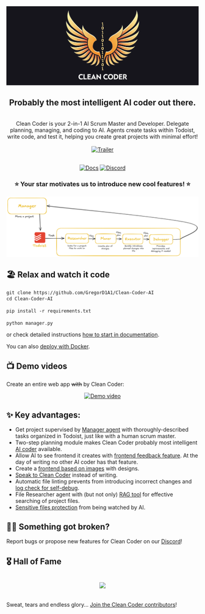 <div align="center">
  <img src="/non_src/assets/logo_wide_2.png" alt="Logo">
  <br> 
  <h2>Probably the most intelligent AI coder out there.</h2>
  <br>
  Clean Coder is your 2-in-1 AI Scrum Master and Developer. Delegate planning, managing, and coding to AI. Agents create tasks within Todoist, write code, and test it, helping you create great projects with minimal effort!
  <br>
  <br>
  <a href="https://cleancoder.byst.re/Trailer.mp4" target="_blank" title="Trailer">
    <img src="/non_src/assets/Miniature_trailer.png" width="600" alt="Trailer">
  </a>
  <br>
  <br>

[![Docs](https://img.shields.io/badge/docs-latest-blue)](https://clean-coder.dev)
[![Discord](https://img.shields.io/static/v1?logo=discord&label=discord&message=Join&color=brightgreen)](https://discord.gg/8gat7Pv7QJ)

  
  <h3>⭐️ Your star motivates us to introduce new cool features! ⭐️</h3>  

  <img src="/non_src/assets/CC_diagram_light_golden.png">
</div>

## 🏖️ Relax and watch it code

```
git clone https://github.com/GregorD1A1/Clean-Coder-AI
cd Clean-Coder-AI

pip install -r requirements.txt

python manager.py
```
or check detailed instructions [how to start in documentation](https://clean-coder.dev/getting_started/quick_start/).

You can also [deploy with Docker](https://clean-coder.dev/getting_started/run_with_docker/).


## 📺 Demo videos

Create an entire web app ~~with~~ by Clean Coder:

<div align="center">
<a href="https://youtu.be/aNpB-Tw-YPw" title="Greg's Tech video">
  <img src="https://img.youtube.com/vi/aNpB-Tw-YPw/maxresdefault.jpg" width="600" alt="Demo video">
</a>
</div>


## ✨ Key advantages:

- Get project supervised by [Manager agent](https://clean-coder.dev/usage/manager/) with thoroughly-described tasks organized in Todoist, just like with a human scrum master.
- Two-step planning module makes Clean Coder probably most intelligent [AI coder](https://clean-coder.dev/usage/programmer_pipeline/) available.
- Allow AI to see frontend it creates with [frontend feedback feature](https://clean-coder.dev/features/frontend_feedback/). At the day of writing no other AI coder has that feature.
- Create a [frontend based on images](https://clean-coder.dev/features/working_with_images/) with designs.
- [Speak to Clean Coder](https://clean-coder.dev/features/talk_to_cc/) instead of writing.
- Automatic file linting prevents from introducing incorrect changes and [log check for self-debug](https://clean-coder.dev/advanced_features_installation/logs_check/).
- File Researcher agent with (but not only) [RAG tool](https://clean-coder.dev/advanced_features_installation/similarity_search_for_researcher/) for effective searching of project files.
- [Sensitive files protection](https://clean-coder.dev/features/sensitive_file_protection/) from being watched by AI.


## ⛓️‍💥 Something got broken?

Report bugs or propose new features for Clean Coder on our [Discord](https://discord.gg/8gat7Pv7QJ)!

## 🎖️ Hall of Fame
<br>
<div align="center">
  <a href="https://github.com/Grigorij-Dudnik/Clean-Coder-AI/graphs/contributors">
    <img src="https://contrib.rocks/image?repo=Grigorij-Dudnik/Clean-Coder-AI&1" />
  </a>
</div>
<br>

Sweat, tears and endless glory... [Join the Clean Coder contributors](https://clean-coder.dev/community/contributions_guide/)!
